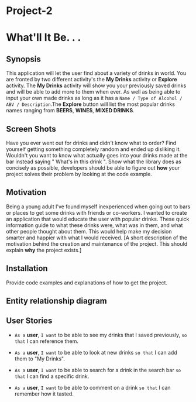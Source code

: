 # Project-2

# What'll It Be. . .
## Synopsis

This application will let the user find about a variety of drinks in world. You are fronted by two different activity's the **My Drinks** activity or **Explore** activity. The **My Drinks** activity will show you your previously saved drinks and will be able to add more to them when ever. As well as being able to input your own made drinks as long as it has a `Name / Type of Alcohol / ABV / Description`.The **Explore** button will list the most popular drinks names ranging from **BEERS**, **WINES**, **MIXED DRINKS**. 


## Screen Shots

Have you ever went out for drinks and didn't know what to order? Find yourself getting something completely random and ended up disliking it. Wouldn't you want to know what actually goes into your drinks made at the bar instead saying " What's in this drink ".
Show what the library does as concisely as possible, developers should be able to figure out **how** your project solves their problem by looking at the code example.

## Motivation
Being a young adult I've found myself inexperienced when going out to bars or places to get some drinks with friends or co-workers. I wanted to create an application that would educate the user with popular drinks. These quick information guide to what these drinks were, what was in them, and what other people thought about them. This would help make my decision smarter and happier with what I would received.
[A short description of the motivation behind the creation and maintenance of the project. This should explain **why** the project exists.]

## Installation

Provide code examples and explanations of how to get the project.

## Entity relationship diagram 


## User Stories

- `As a` **user**, `I want` to be able to see my drinks that I saved previously, `so that` I can reference them.

- `As a` **user**, `I want` to be able to look at new drinks  `so that` I can add them to "My Drinks".

- `As a` **user**, `I want` to be able to search for a drink in the search bar `so that` I can find a specific drink.

- `As a` **user**, `I want` to be able to comment on a drink `so that` I can remember how it tasted.


